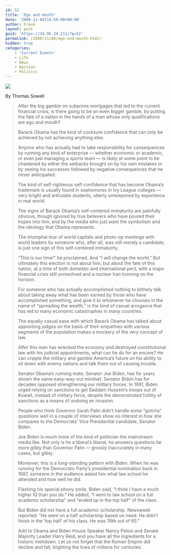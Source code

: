 ```yaml
---
id: 52
title: 'Ego and mouth'
date: '2008-11-04T16:50:00+00:00'
author: Frank
layout: post
guid: 'https://34.95.34.211/?p=52'
permalink: /2008/11/04/ego-and-mouth-html/
hidden: true
categories:
    - 'Current Events'
    - Life
    - News
    - Opinion
    - Politics
---
```


![ ](http://jewishworldreview.com/cols2/tsowell.JPG)

By Thomas Sowell

> After the big gamble on subprime mortgages 
> that led to the current financial crisis, is there 
> going to be an even bigger gamble, by putting 
> the fate of a nation in the hands of a man whose 
> only qualifications are ego and mouth?
> 
> Barack Obama has the kind of cocksure confidence 
> that can only be achieved by not achieving anything else.
> 
> Anyone who has actually had to take responsibility for 
> consequences by running any kind of enterprise — 
> whether economic or academic, or even just managing 
> a sports team — is likely at some point to be chastened 
> by either the setbacks brought on by his own mistakes 
> or by seeing his successes followed by negative 
> consequences that he never anticipated.
> 
> The kind of self-righteous self-confidence that has 
> become Obama’s trademark is usually found in sophomores 
> in Ivy League colleges — very bright and articulate students,
>  utterly untempered by experience in real world.
> 
> The signs of Barack Obama’s self-centered immaturity 
> are painfully obvious, though ignored by true believers 
> who have poured their hopes into him, and by the media 
> who just want the symbolism and the ideology that 
> Obama represents.
> 
> The triumphal tour of world capitals and photo-op 
> meetings with world leaders by someone who, after all, 
> was still merely a candidate, is just one sign of this 
> self-centered immaturity.
> 
> “This is our time!” he proclaimed. And “I will change 
> the world.” But ultimately this election is not about him, 
> but about the fate of this nation, at a time of both domestic 
> and international peril, with a major financial crisis still 
> unresolved and a nuclear Iran looming on the horizon.
> 
> For someone who has actually accomplished nothing to 
> blithely talk about taking away what has been earned by 
> those who have accomplished something, and give it to 
> whomever he chooses in the name of “spreading the wealth,” 
> is the kind of casual arrogance that has led to many economic 
> catastrophes in many countries.
> 
> The equally casual ease with which Barack Obama has talked 
> about appointing judges on the basis of their empathies with 
> various segments of the population makes a mockery of the 
> very concept of law.
> 
> After this man has wrecked the economy and destroyed 
> constitutional law with his judicial appointments, what can 
> he do for an encore? He can cripple the military and gamble 
> America’s future on his ability to sit down with enemy nations 
> and talk them out of causing trouble.
> 
> Senator Obama’s running mate, Senator Joe Biden, has for 
> years shown the same easy-way-out mindset. Senator Biden 
> has for decades opposed strengthening our military forces. 
> In 1991, Biden urged relying on sanctions to get Saddam Hussein’s 
> troops out of Kuwait, instead of military force, despite the 
> demonstrated futility of sanctions as a means of undoing an invasion.
> 
> People who think Governor Sarah Palin didn’t handle some 
> “gotcha” questions well in a couple of interviews show no 
> interest in how she compares to the Democrats’ Vice Presidential 
> candidate, Senator Biden.
> 
> Joe Biden is much more of the kind of politician the mainstream 
> media like. Not only is he a liberal’s liberal, he answers questions 
> far more glibly than Governor Palin — grossly inaccurately in 
> many cases, but glibly.
> 
> Moreover, this is a long-standing pattern with Biden. When he 
> was running for the Democratic Party’s presidential nomination 
> back in 1987, someone in the audience asked him what law 
> school he attended and how well he did.
> 
> Flashing his special phony smile, Biden said, “I think I have a 
> much higher IQ than you do.” He added, “I went to law school 
> on a full academic scholarship” and “ended up in the top half” 
> of the class.
> 
> But Biden did not have a full academic scholarship. Newsweek 
> reported: “He went on a half scholarship based on need. He 
> didn’t finish in the ‘top half’ of his class. He was 76th out of 85.”
>  
> Add to Obama and Biden House Speaker Nancy Pelosi and 
> Senate Majority Leader Harry Reid, and you have all the 
> ingredients for a historic meltdown. Let us not forget that the 
> Roman Empire did decline and fall, blighting the lives of 
> millions for centuries.